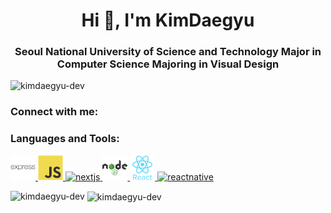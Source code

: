 <h1 align="center">Hi 👋, I'm KimDaegyu</h1>
<h3 align="center">Seoul National University of Science and Technology Major in Computer Science Majoring in Visual Design</h3>

<p align="left"> <img src="https://komarev.com/ghpvc/?username=kimdaegyu-dev&label=Profile%20views&color=0e75b6&style=flat" alt="kimdaegyu-dev" /> </p>

<h3 align="left">Connect with me:</h3>
<p align="left">
</p>

<h3 align="left">Languages and Tools:</h3>
<p align="left"> <a href="https://expressjs.com" target="_blank" rel="noreferrer"> <img src="https://raw.githubusercontent.com/devicons/devicon/master/icons/express/express-original-wordmark.svg" alt="express" width="40" height="40"/> </a> <a href="https://developer.mozilla.org/en-US/docs/Web/JavaScript" target="_blank" rel="noreferrer"> <img src="https://raw.githubusercontent.com/devicons/devicon/master/icons/javascript/javascript-original.svg" alt="javascript" width="40" height="40"/> </a> <a href="https://nextjs.org/" target="_blank" rel="noreferrer"> <img src="https://cdn.worldvectorlogo.com/logos/nextjs-2.svg" alt="nextjs" width="40" height="40"/> </a> <a href="https://nodejs.org" target="_blank" rel="noreferrer"> <img src="https://raw.githubusercontent.com/devicons/devicon/master/icons/nodejs/nodejs-original-wordmark.svg" alt="nodejs" width="40" height="40"/> </a> <a href="https://reactjs.org/" target="_blank" rel="noreferrer"> <img src="https://raw.githubusercontent.com/devicons/devicon/master/icons/react/react-original-wordmark.svg" alt="react" width="40" height="40"/> </a> <a href="https://reactnative.dev/" target="_blank" rel="noreferrer"> <img src="https://reactnative.dev/img/header_logo.svg" alt="reactnative" width="40" height="40"/> </a> </p>

<p><img align="left" src="https://github-readme-stats.vercel.app/api/top-langs?username=kimdaegyu-dev&show_icons=true&locale=en&layout=compact" alt="kimdaegyu-dev" /></p>

<p>&nbsp;<img align="center" src="https://github-readme-stats.vercel.app/api?username=kimdaegyu-dev&show_icons=true&locale=en" alt="kimdaegyu-dev" /></p>
